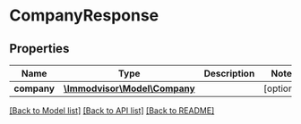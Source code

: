 # CompanyResponse

## Properties
Name | Type | Description | Notes
------------ | ------------- | ------------- | -------------
**company** | [**\Immodvisor\Model\Company**](Company.md) |  | [optional] 

[[Back to Model list]](../../README.md#documentation-for-models) [[Back to API list]](../../README.md#documentation-for-api-endpoints) [[Back to README]](../../README.md)

